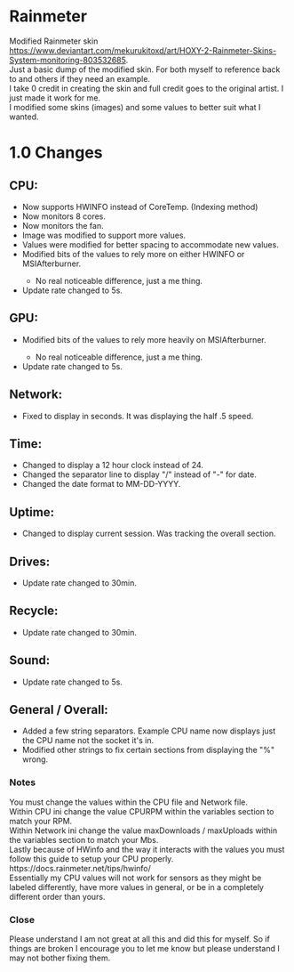 # Rainmeter
Modified Rainmeter skin https://www.deviantart.com/mekurukitoxd/art/HOXY-2-Rainmeter-Skins-System-monitoring-803532685. <br>
Just a basic dump of the modified skin. For both myself to reference back to and others if they need an example. <br>
I take 0 credit in creating the skin and full credit goes to the original artist. I just made it work for me. <br>
I modified some skins (images) and some values to better suit what I wanted.<br>
<h1>1.0 Changes</h1>
<h2>CPU:</h2>
<ul>
    <li>Now supports HWINFO instead of CoreTemp. (Indexing method)</li>
    <li>Now monitors 8 cores.</li>
    <li>Now monitors the fan.</li>
    <li>Image was modified to support more values.</li>
    <li>Values were modified for better spacing to accommodate new values.</li>
    <li>Modified bits of the values to rely more on either HWINFO or MSIAfterburner.</li>
    <ul><li>No real noticeable difference, just a me thing.</li></ul>
    <li>Update rate changed to 5s.</li>
</ul>
<h2>GPU:</h2>
<ul>
    <li>Modified bits of the values to rely more heavily on MSIAfterburner.</li>
    <ul><li>No real noticeable difference, just a me thing.</li></ul>
    <li>Update rate changed to 5s.</li>
</ul>
<h2>Network:</h2>
<ul>
    <li>Fixed to display in seconds. It was displaying the half .5 speed.</li>
</ul>
<h2>Time:</h2>
<ul>
    <li>Changed to display a 12 hour clock instead of 24.</li>
    <li>Changed the separator line to display "/" instead of "-" for date.</li>
    <li>Changed the date format to MM-DD-YYYY.</li>
</ul>
<h2>Uptime:</h2>
<ul>
    <li>Changed to display current session. Was tracking the overall section.</li>
</ul>
<h2>Drives:</h2>
<ul>
    <li>Update rate changed to 30min.</li>
</ul>
<h2>Recycle:</h2>
<ul>
    <li>Update rate changed to 30min.</li>
</ul>
<h2>Sound:</h2>
<ul>
    <li>Update rate changed to 5s.</li>
</ul>
<h2>General / Overall:</h2>
<ul>
    <li>Added a few string separators. Example CPU name now displays just the CPU name not the socket it's in.</li>
    <li>Modified other strings to fix certain sections from displaying the "%" wrong.</li>
</ul>

<h3>Notes</h3>
You must change the values within the CPU file and Network file.<br>
Within CPU ini change the value CPURPM within the variables section to match your RPM.<br>
Within Network ini change the value maxDownloads / maxUploads within the variables section to match your Mbs.<br>
Lastly because of HWinfo and the way it interacts with the values you must follow this guide to setup your CPU properly. https://docs.rainmeter.net/tips/hwinfo/ <br>
Essentially my CPU values will not work for sensors as they might be labeled differently, have more values in general, or be in a completely different order than yours. <br>

<h3>Close</h3>
Please understand I am not great at all this and did this for myself. So if things are broken I encourage you to let me know but please understand I may not bother fixing them. 
